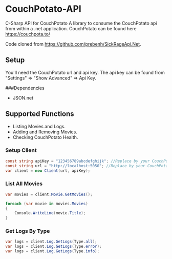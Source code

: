 # CouchPotato-API
C-Sharp API for CouchPotato
A library to consume the CouchPotato api from within a .net application.
CouchPotato can be found here https://couchpota.to/

Code cloned from https://github.com/prebenh/SickRageApi.Net.

## Setup
You'll need the CouchPotato url and api key. The api key can be found from "Settings" => "Show Advanced" => Api Key.

###Dependencies

+ JSON.net


## Supported Functions
+ Listing Movies and Logs.
+ Adding and Removing Movies.
+ Checking CouchPotato Health.

### Setup Client

```c#
const string apiKey = "123456789abcdefghijk"; //Replace by your CouchPotato API Key.
const string url = "http://localhost:5050"; //Replace by your CouchPotato Hostname or IP.
var client = new Client(url, apiKey);
```

### List All Movies
```c#
var movies = client.Movie.GetMovies();

foreach (var movie in movies.Movies)
{
    Console.WriteLine(movie.Title);
}
```

### Get Logs By Type
```c#
var logs = client.Log.GetLogs(Type.all);
var logs = client.Log.GetLogs(Type.error);
var logs = client.Log.GetLogs(Type.info);
```
